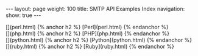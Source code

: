 --- layout: page weight: 100 title: SMTP API Examples Index navigation:
show: true ---
<div class="row-fluid">
<div class="span4 well callout">
[<span class="pull-right framework-icon framework-iconperl"></span>](perl.html)
{% anchor h2 %} [Perl](perl.html) {% endanchor %}
</div>
<div class="span4 well callout">
[<span class="pull-right framework-icon framework-iconphp"></span>](php.html)
{% anchor h2 %} [PHP](php.html) {% endanchor %}
</div>
<div class="span4 well callout">
[<span class="pull-right framework-icon framework-iconpython"></span>](python.html)
{% anchor h2 %} [Python](python.html) {% endanchor %}
</div>
</div>
<div class="row-fluid">
<div class="span4 well callout">
[<span class="pull-right framework-icon framework-iconruby"></span>](ruby.html)
{% anchor h2 %} [Ruby](ruby.html) {% endanchor %}
</div>
</div>

